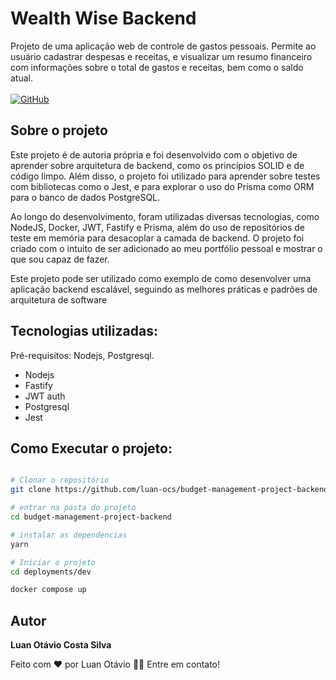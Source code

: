# Wealth Wise Backend

  Projeto de uma aplicação web de controle de gastos pessoais. Permite ao usuário cadastrar despesas e receitas, e visualizar um resumo financeiro com informações sobre o total de gastos e receitas, bem como o saldo atual.
<br />
<br />
[![GitHub](https://img.shields.io/github/license/luan-ocs/Spring-hibernate?=plastic)](https://github.com/luan-ocs/budget-management-project-backend/blob/main/licence)

## Sobre o projeto

Este projeto é de autoria própria e foi desenvolvido com o objetivo de aprender sobre arquitetura de backend, como os princípios SOLID e de código limpo. Além disso, o projeto foi utilizado para aprender sobre testes com bibliotecas como o Jest, e para explorar o uso do Prisma como ORM para o banco de dados PostgreSQL.

Ao longo do desenvolvimento, foram utilizadas diversas tecnologias, como NodeJS, Docker, JWT, Fastify e Prisma, além do uso de repositórios de teste em memória para desacoplar a camada de backend. O projeto foi criado com o intuito de ser adicionado ao meu portfólio pessoal e mostrar o que sou capaz de fazer.

Este projeto pode ser utilizado como exemplo de como desenvolver uma aplicação backend escalável, seguindo as melhores práticas e padrões de arquitetura de software

## Tecnologias utilizadas: 
Pré-requisitos: Nodejs, Postgresql.

- Nodejs
- Fastify
- JWT auth
- Postgresql
- Jest

## Como Executar o projeto: 

```bash 

# Clonar o repositório
git clone https://github.com/luan-ocs/budget-management-project-backend

# entrar na pasta do projeto
cd budget-management-project-backend

# instalar as dependencias
yarn 

# Iniciar o projeto
cd deployments/dev

docker compose up


```

## Autor

 <b>Luan Otávio Costa Silva</b>
 
 Feito com ❤️ por Luan Otávio 👋🏽 Entre em contato!
 